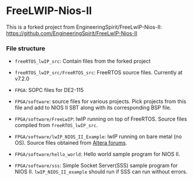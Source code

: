 # FreeLWIP-Nios-II

This is a forked project from EngineeringSpirit/FreeLwIP-Nios-II:
https://github.com/EngineeringSpirit/FreeLwIP-Nios-II

### File structure

- `freeRTOS_lwIP_src`: Contain files from the forked project

- `freeRTOS_lwIP_src/FreeRTOS_src`: FreeRTOS source files. Currently at v7.2.0

- `FPGA`: SOPC files for DE2-115

- `FPGA/software`: source files for various projects. Pick projects from this file and add to NIOS II SBT along with its corresponding BSP file.

- `FPGA/software/FreeLwIP`: lwIP running on top of FreeRTOS. Source files compiled from `freeRTOS_lwIP_src`. 

- `FPGA/software/lwIP_NIOS_II_Example`: lwIP running on bare metal (no OS). Source files obtained from [Altera forums](http://www.alteraforum.com/forum/showthread.php?p=93638#post93638). 

- `FPGA/software/hello_world`: Hello world sample program for NIOS II.

- `FPGA/software/sss`: Simple Socket Server(SSS) sample program for NIOS II. `lwIP_NIOS_II_example` should run if SSS can run without errors.
